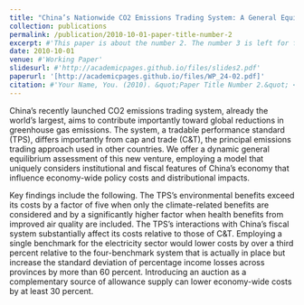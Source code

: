 ```yaml
---
title: "China’s Nationwide CO2 Emissions Trading System: A General Equilibrium Assessment"
collection: publications
permalink: /publication/2010-10-01-paper-title-number-2
excerpt: #'This paper is about the number 2. The number 3 is left for future work.'
date: 2010-10-01
venue: #'Working Paper'
slidesurl: #'http://academicpages.github.io/files/slides2.pdf'
paperurl: '[http://academicpages.github.io/files/WP_24-02.pdf]'
citation: #'Your Name, You. (2010). &quot;Paper Title Number 2.&quot; <i>Journal 1</i>. 1(2).'
---
```


China’s recently launched CO2 emissions trading system, already the world’s largest, aims to contribute importantly toward global reductions in greenhouse gas emissions.  The system, a tradable performance standard (TPS), differs importantly from cap and trade (C&T), the principal emissions trading approach used in other countries.  We offer a dynamic general equilibrium assessment of this new venture, employing a model that uniquely considers institutional and fiscal features of China’s economy that influence economy-wide policy costs and distributional impacts.

Key findings include the following.  The TPS’s environmental benefits exceed its costs by a factor of five when only the climate-related benefits are considered and by a significantly higher factor when health benefits from improved air quality are included.  The TPS’s interactions with China’s fiscal system substantially affect its costs relative to those of C&T.  Employing a single benchmark for the electricity sector would lower costs by over a third percent relative to the four-benchmark system that is actually in place but increase the standard deviation of percentage income losses across provinces by more than 60 percent.  Introducing an auction as a complementary source of allowance supply can lower economy-wide costs by at least 30 percent.

